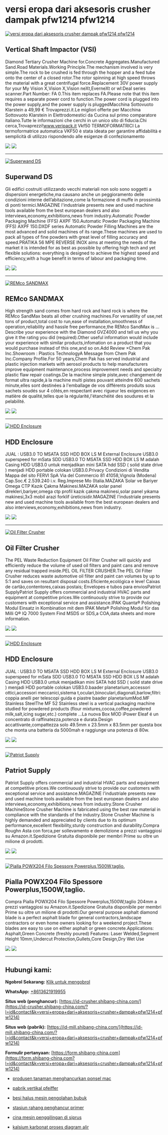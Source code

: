 # versi eropa dari aksesoris crusher dampak pfw1214 pfw1214

<a href="https://swt.shibang-china.com/?l=id&img&k=versi+eropa+dari+aksesoris+crusher+dampak+pfw1214+pfw1214" target="_blank">![versi eropa dari aksesoris crusher dampak pfw1214 pfw1214](http://static.shibang-china.com/all-800x300/1066.jpg)</a>

## Vertical Shaft Impactor (VSI)
Diamond Tertiary Crusher Machine for.Concrete Aggregates.Manufactured Sand.Road Materials.Working Principle.The mechanism involved is very simple.The rock to be crushed is fed through the hopper and a feed tube onto the center of a closed rotor.The rotor spinning at high speed throws the material with a great centrifugal force.Replacement 30V power supply for your My Vision X,Vision X,Vision neXt,EverneXt or wI:Deal series scanner.Part Number: FA 0.This item replaces FA.Please note that this item requires a separate power cord to function.The power cord is plugged into the power supply,and the power supply is pluggedMacchina Sottovuoto Klarstein a 49,99 € Trovaprezzi.it.Le migliori offerte per Macchina Sottovuoto Klarstein in Elettrodomestici da Cucina sul primo comparatore italiano.Tutte le informazioni che cerchi in un unico sito di fiducia.Chi cerca,Trovaprezzi!www.veripack.it Vkf50 TERMOFORMATRICI La termoformatrice automatica VKF50 &#232; stata ideata per garantire affidabilit&#224; e semplicit&#224; di utilizzo rispondendo alle esigenze di confezionamento


<a href="https://whatsapp.shibangsoft.com/WhatsApp.php" target="_blank" title="WhatsApp">![](http://static.shibang-china.com/icon/whatsapp.png)</a> <a href="https://swt.shibang-china.com/?l=id&icon&k=versi+eropa+dari+aksesoris+crusher+dampak+pfw1214+pfw1214" target="_blank">![](http://static.shibang-china.com/icon/chat-id.png)</a>

---

<a href="https://swt.shibang-china.com/?l=id&img&k=versi+eropa+dari+aksesoris+crusher+dampak+pfw1214+pfw1214" target="_blank">![Superwand DS](http://static.shibang-china.com/all-800x300/433.jpg)</a>

## Superwand DS
Gli edifici costruiti utilizzando vecchi materiali non solo sono soggetti a dispersioni energetiche,ma causano anche un peggioramento delle condizioni interne dell’abitazione,come la formazione di muffe in prossimit&#224; di ponti termici.MAGAZINE l'industriale presents new and used machine tools available from the best european dealers and also interviews,economy,exhibitions,news from industry.Automatic Powder Packaging Machine (FFS) AXPF 150.Automatic Powder Packaging Machine (FFS) AXPF 150.DXDF series Automatic Powder Filling Machines are the most advanced and solid machines of its range.These machines are used to pack all types of fine powders with great level of filling accuracy and speed.PRATIKA 56 MPE REVERSE INOX aims at meeting the needs of the market it is intended for as best as possible by offering high tech and yet flexible solutions: everything is designed to achieve the highest speed and efficiency,with a huge benefit in terms of labour and packaging time.


<a href="https://whatsapp.shibangsoft.com/WhatsApp.php" target="_blank" title="WhatsApp">![](http://static.shibang-china.com/icon/whatsapp.png)</a> <a href="https://swt.shibang-china.com/?l=id&icon&k=versi+eropa+dari+aksesoris+crusher+dampak+pfw1214+pfw1214" target="_blank">![](http://static.shibang-china.com/icon/chat-id.png)</a>

---

<a href="https://swt.shibang-china.com/?l=id&img&k=versi+eropa+dari+aksesoris+crusher+dampak+pfw1214+pfw1214" target="_blank">![REMco SANDMAX](http://static.shibang-china.com/all-800x300/1107.jpg)</a>

## REMco SANDMAX
High strength sand comes from hard rock and hard rock is where the REMco SandMax beats all other crushing machines.For versatility of use,net tons of product,total cost to run,ease of installation,smoothness of operation,reliability and hassle free performance,the REMco SandMax is …Describe your experience with the Diamond GVZ4000 and tell us why you give it the rating you did (required).Other useful information would include your experience with similar products,infomation on a product that you would purchase instead of this one,and so on.Add Review &#215;Chem Pak Inc.Showroom : Plastics TechnologyA Message from Chem Pak Inc.Company Profile.For 50 years,Chem Pak has served industrial and plastic injection markets with aerosol products to help manufacturers improve equipment maintenance,process improvement needs and specialty plastic flaw repair coatings.De la machine simple piste,avec changement de format ultra rapide,&#224; la machine multi pistes pouvant atteindre 600 sachets minute,elles sont destin&#233;es &#224; l'emballage de vos diff&#233;rents produits sous sachets soud&#233;s sur 4 c&#244;t&#233;s,en respectant avec rigueur les exigences en mati&#232;re de qualit&#233;,telles que la r&#233;gularit&#233;,l'&#233;tanch&#233;it&#233; des soudures et la pelabilit&#233;.


<a href="https://whatsapp.shibangsoft.com/WhatsApp.php" target="_blank" title="WhatsApp">![](http://static.shibang-china.com/icon/whatsapp.png)</a> <a href="https://swt.shibang-china.com/?l=id&icon&k=versi+eropa+dari+aksesoris+crusher+dampak+pfw1214+pfw1214" target="_blank">![](http://static.shibang-china.com/icon/chat-id.png)</a>

---

<a href="https://swt.shibang-china.com/?l=id&img&k=versi+eropa+dari+aksesoris+crusher+dampak+pfw1214+pfw1214" target="_blank">![HDD Enclosure](http://static.shibang-china.com/all-800x300/1035.jpg)</a>

## HDD Enclosure
JUAL : USB3.0 TO MSATA SSD HDD BOX LS M External Enclosure USB3.0 superspeed for mSata SDD USB3.0 TO MSATA SSD HDD BOX LS M adalah Casing HDD USB3.0 untuk menjadikan mini SATA hdd SSD ( solid state drive ) menjadi HDD portable colokan USB3.0.Privacy Condizioni di Vendita Mappa del sito FERVI SpA Via del Commercio 81 41058,Vignola (Modena) Cap.Soc.€ 2.539.240 i.v. Reg.Imprese Mo (Italia.MAZAKA Solar ve Bariyer Omega CTP Kazık &#199;akma Makinesi.MAZAKA solar panel direkleri,bariyer,omega ctp profil kazık &#231;akma makinesi,solar panel yıkama makinesi,3x3 mobil arazi forklif &#252;reticisidir.MAGAZINE l'industriale presents new and used machine tools available from the best european dealers and also interviews,economy,exhibitions,news from industry.


<a href="https://whatsapp.shibangsoft.com/WhatsApp.php" target="_blank" title="WhatsApp">![](http://static.shibang-china.com/icon/whatsapp.png)</a> <a href="https://swt.shibang-china.com/?l=id&icon&k=versi+eropa+dari+aksesoris+crusher+dampak+pfw1214+pfw1214" target="_blank">![](http://static.shibang-china.com/icon/chat-id.png)</a>

---

<a href="https://swt.shibang-china.com/?l=id&img&k=versi+eropa+dari+aksesoris+crusher+dampak+pfw1214+pfw1214" target="_blank">![Oil Filter Crusher](http://static.shibang-china.com/all-800x300/1350.jpg)</a>

## Oil Filter Crusher
The PEL Waste Reduction Equipment Oil Filter Crusher will quickly and efficiently reduce the volume of used oil filters and paint cans and remove any residual trapped inside.PEL OIL FILTER CRUSHER.The PEL Oil Filter Crusher reduces waste automotive oil filter and paint can volumes by up to 5:1 and saves on resultant disposal costs.Eficiente,ecol&#243;gica e leve! Caixas de cart&#227;o,contentores,caixas postais; Envelopes e tubos para enviosPatriot SupplyPatriot Supply offers commercial and industrial HVAC parts and equipment at competitive prices.We continuously strive to provide our customers with exceptional service and assistance.IPAK Quanta&#174; Polishing Modul Einsatz in Kombination mit dem IPAK Meta&#174; Polishing Modul f&#252;r das Milli Q&#174; IQ 7000 System Find MSDS or SDS,a COA,data sheets and more information.


<a href="https://whatsapp.shibangsoft.com/WhatsApp.php" target="_blank" title="WhatsApp">![](http://static.shibang-china.com/icon/whatsapp.png)</a> <a href="https://swt.shibang-china.com/?l=id&icon&k=versi+eropa+dari+aksesoris+crusher+dampak+pfw1214+pfw1214" target="_blank">![](http://static.shibang-china.com/icon/chat-id.png)</a>

---

<a href="https://swt.shibang-china.com/?l=id&img&k=versi+eropa+dari+aksesoris+crusher+dampak+pfw1214+pfw1214" target="_blank">![HDD Enclosure](http://static.shibang-china.com/all-800x300/343.jpg)</a>

## HDD Enclosure
JUAL : USB3.0 TO MSATA SSD HDD BOX LS M External Enclosure USB3.0 superspeed for mSata SDD USB3.0 TO MSATA SSD HDD BOX LS M adalah Casing HDD USB3.0 untuk menjadikan mini SATA hdd SSD ( solid state drive ) menjadi HDD portable colokan USB3.0.baader planetarium,accessori ottici,accessori meccanici,sistema t,oculari,binoculari,diagonali,barlow,filtri: coppia anelli per telescopi guida e piastre baader planetariumMod.MF Stainless SteelThe MF 52 Stainless steel is a vertical packaging machine studied for powdered products (flour mixtures,cocoa,coffee,powdered milk,salt,icing sugar,etc.) complete …La nuova Box MOD iPower Eleaf &#233; un concentrato di raffinatezza,potenza e durata.Design accattivante,compattezza solo 49.5mm x 23.5mm x 83.5mm per questa box che monta una batteria da 5000mah e raggiunge una potenza di 80w.


<a href="https://whatsapp.shibangsoft.com/WhatsApp.php" target="_blank" title="WhatsApp">![](http://static.shibang-china.com/icon/whatsapp.png)</a> <a href="https://swt.shibang-china.com/?l=id&icon&k=versi+eropa+dari+aksesoris+crusher+dampak+pfw1214+pfw1214" target="_blank">![](http://static.shibang-china.com/icon/chat-id.png)</a>

---

<a href="https://swt.shibang-china.com/?l=id&img&k=versi+eropa+dari+aksesoris+crusher+dampak+pfw1214+pfw1214" target="_blank">![Patriot Supply](http://static.shibang-china.com/all-800x300/18.jpg)</a>

## Patriot Supply
Patriot Supply offers commercial and industrial HVAC parts and equipment at competitive prices.We continuously strive to provide our customers with exceptional service and assistance.MAGAZINE l'industriale presents new and used machine tools available from the best european dealers and also interviews,economy,exhibitions,news from industry.Stone Crusher MachineStone Crusher Machine is fabricated using the best raw material in compliance with the standards of the industry.Stone Crusher Machine is highly demanded and appreciated by clients due to its optimum performance,excellent flexibility,sturdy construction and durability.Compra Roughn Asta con forca,per sollevamento e demolizione a prezzi vantaggiosi su Amazon.it.Spedizione Gratuita disponibile per membri Prime su oltre un milione di prodotti.


<a href="https://whatsapp.shibangsoft.com/WhatsApp.php" target="_blank" title="WhatsApp">![](http://static.shibang-china.com/icon/whatsapp.png)</a> <a href="https://swt.shibang-china.com/?l=id&icon&k=versi+eropa+dari+aksesoris+crusher+dampak+pfw1214+pfw1214" target="_blank">![](http://static.shibang-china.com/icon/chat-id.png)</a>

---

<a href="https://swt.shibang-china.com/?l=id&img&k=versi+eropa+dari+aksesoris+crusher+dampak+pfw1214+pfw1214" target="_blank">![Pialla POWX204 Filo Spessore Powerplus,1500W,taglio.](http://static.shibang-china.com/all-800x300/952.jpg)</a>

## Pialla POWX204 Filo Spessore Powerplus,1500W,taglio.
Compra Pialla POWX204 Filo Spessore Powerplus,1500W,taglio 204mm a prezzi vantaggiosi su Amazon.it.Spedizione Gratuita disponibile per membri Prime su oltre un milione di prodotti.Our general purpose asphalt diamond blade is a perfect asphalt blade for general contractors,landscape contractors or even home owners looking for a weekend project.These blades are easy to use on either asphalt or green concrete.Applications: Asphalt,Green Concrete (freshly poured) Features: Laser Welded,Segment Height 10mm,Undercut Protection,Gullets,Core Design,Dry Wet Use

<a href="https://whatsapp.shibangsoft.com/WhatsApp.php" target="_blank" title="WhatsApp">![](http://static.shibang-china.com/icon/whatsapp.png)</a> <a href="https://swt.shibang-china.com/?l=id&icon&k=versi+eropa+dari+aksesoris+crusher+dampak+pfw1214+pfw1214" target="_blank">![](http://static.shibang-china.com/icon/chat-id.png)</a>

---
## Hubungi kami:

**Ngobrol Sekarang:** [Klik untuk mengobrol](https://swt.shibang-china.com?l=id&contact&k=versi+eropa+dari+aksesoris+crusher+dampak+pfw1214+pfw1214)

**WhatsApp:**  [+8613621919955](https://whatsapp.shibangsoft.com/WhatsApp.php)

**Situs web (penghancur):** [https://id-crusher.shibang-china.com/](https://id-crusher.shibang-china.com/?l=id&contact&k=versi+eropa+dari+aksesoris+crusher+dampak+pfw1214+pfw1214)

**Situs web (pabrik):** [https://id-mill.shibang-china.com/](https://id-mill.shibang-china.com/?l=id&contact&k=versi+eropa+dari+aksesoris+crusher+dampak+pfw1214+pfw1214)

**Formulir pertanyaan:** [https://form.shibang-china.com](https://form.shibang-china.com?l=id&contact&k=versi+eropa+dari+aksesoris+crusher+dampak+pfw1214+pfw1214)

* [produsen tanaman menghancurkan ponsel mac](../42/produsen%20tanaman%20menghancurkan%20ponsel%20mac.md)

* [pabrik vertikal pfeiffer](../44/pabrik%20vertikal%20pfeiffer.md)

* [besi halus mesin pengolahan bubuk](../42/besi%20halus%20mesin%20pengolahan%20bubuk.md)

* [stasiun rahang penghancur primer](../41/stasiun%20rahang%20penghancur%20primer.md)

* [cina mesin penggilingan di siprus](../46/cina%20mesin%20penggilingan%20di%20siprus.md)

* [kalsium karbonat proses diagram alir](../47/kalsium%20karbonat%20proses%20diagram%20alir.md)